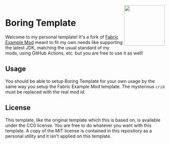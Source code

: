 <img src="./src/main/resources/assets/crid/icon.png" align="right" width="128px"/>

# Boring Template

Welcome to my personal template! It's a fork of [Fabric Example Mod](https://github.com/FabricMC/fabric-example-mod) meant to fit my own needs like supporting the latest JDK, matching the usual standard of my mods, using GitHub Actions, etc. but you are free to use it as well!

## Usage

You should be able to setup Boring Template for your own usage by the same way you setup the Fabric Example Mod template. The mysterious `crid` must be replaced with the real mod id.

<!--
## Download

This mod is available for download on the following services:

- [CurseForge (recommended)](https://www.curseforge.com/minecraft/mc-mods/)
- [GitHub Releases (alternative)](https://github.com/)
-->

## License

This template, like the original template which this is based on, is available under the CC0 license. You are free to do whatever you want with this template. A copy of the MIT license is contained in this repository as a personal utility and it isn't applied on this template.

<!-- The commented text is meant for the projects based on this template, for the license of the template, see above.

This mod is licensed under the MIT license. You can freely include the mod on any modpack with no permission. Usage of this mod's code on other projects or derivatives of this mod is allowed as long as attribution is given.
-->
